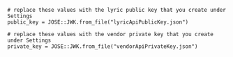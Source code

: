 	# replace these values with the lyric public key that you create under Settings
    public_key = JOSE::JWK.from_file("lyricApiPublicKey.json")
    
    # replace these values with the vendor private key that you create under Settings
    private_key = JOSE::JWK.from_file("vendorApiPrivateKey.json")